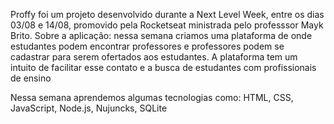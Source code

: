 Proffy foi um projeto desenvolvido durante a Next Level Week, entre os dias 03/08 e 14/08, promovido pela Rocketseat ministrada pelo professsor Mayk Brito. 
Sobre a aplicação: nessa semana criamos uma plataforma de onde estudantes podem encontrar professores e professores podem se cadastrar para serem ofertados aos estudantes. A plataforma tem um intuito de facilitar esse contato e a busca de estudantes com profissionais de ensino<p>
Nessa semana aprendemos algumas tecnologias como: HTML, CSS, JavaScript, Node.js, Nujuncks, SQLite
 

